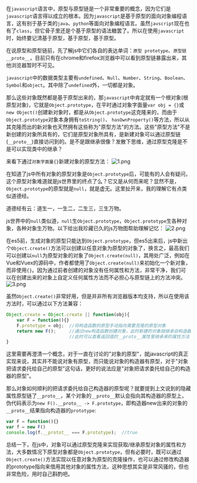 在`javascript`语言中，原型与原型链是一个非常重要的概念，因为它们是`javascript`语言得以成立的根本。因为`javascript`是基于原型的面向对象编程语言，这有别于基于类的`java`、`python`等面向对象编程语言。虽然`javscript`现在也有了`class`，但它骨子里还是个基于原型的语法糖罢了。所以在使用`javascript`时，始终要记清基于原型，基于原型，基于原型。

在说原型和原型链前，先了解js中它们各自的表达单词：`原型 prototype`、`原型链 __proto__`，目前只有在chrome和firefox浏览器中可以看到原型链暴露出来，其他浏览器暂时不可见。

`javascript`中的数据类型主要有`undefined`、`Null`、`Number`、`String`、`Boolean`、`Symbol`和`object`。其中除了`undefined`外，一切都是对象。

那么这些对象既然都是基于原型出来的，那`javascript`中肯定就有一个根对象(根原型对象)，它就是`Object.prototype`，在平时通过对象字面量`var obj = {}`或`new Object()`创建新对象时，都是从`Object.prototype`这克隆来的，而由于`Object.prototype`对象本身拥有`toString()`、 `hasOwnProperty()`等方法，所以从其克隆而出的新对象也天然拥有这些称为"原型方法"的方法。这些"原型方法"不是新创建的对象所具有的，它们是原型对象所具有，是新建对象可以通过原型链(``__proto__``)直接访问到的。是不是跟继承很像？发散下思维，通过原型克隆是不是可以实现类中的继承？

来看下通过`对象字面量{}`新建对象的原型方法：
![1.png](https://upload-images.jianshu.io/upload_images/12223349-7b8980ab00bf94b8.png?imageMogr2/auto-orient/strip%7CimageView2/2/w/1240)



在知道了js中所有对象的原型对象是`Object.prototype`后，可能有的人会有疑问，这个原型对象难道就是js世界里的终点了么？它又是从何而来呢？显然不是，`Object.prototype`的原型就是`null`，就是虚无。这里扯开来，我的理解它有点类似道德经。

道德经有云：道生一，一生二，二生三，三生万物。

js世界中的`null`类似道，`null`生`Object.prototype`，`Object.prototype`生各种对象，各种对象生万物。以下给出我珍藏已久的js万物图帮助理解记忆：
![2.png](https://upload-images.jianshu.io/upload_images/12223349-afa9a83b546e94c0.png?imageMogr2/auto-orient/strip%7CimageView2/2/w/1240)



在es5前，生成对象的原型只能达到`Object.prototype`，但es5出来后，js中新出个`Object.create()`方法可以创建以任意对象为原型的对象了，换言之，最高我们可以创建以`null`为原型对象的对象了`Object.create(null)`，其用处广泛，例如在Vue和Vuex的源码中，作者都使用了`Object.create(null)`来初始化一个新对象，而非使用`{}`。因为通过前者创建的对象没有任何属性和方法，非常干净，我们可以在创建出来的对象上自定义任何属性方法而不必担心与原型链上的方法冲突。
![3.png](https://upload-images.jianshu.io/upload_images/12223349-46f5185e78f7d5a7.png?imageMogr2/auto-orient/strip%7CimageView2/2/w/1240)



虽然`Object.create()`非常好用，但是并非所有浏览器版本均支持，所以在使用该方法时，可以通过以下方法兼容：

```javascript
Object.create = Object.create || function(obj){
    var F = function(){}
    F.prototype = obj;  //将构造函数的原型手动指向需要克隆的原型对象
    return new F();     //通过new构造函数创建对象，此时新建的对象就继承自构造器的原型对象
                        //此时可以查看返回值的__proto__属性里继承来的属性方法
}
```

这里需要再澄清一个概念，对于一直在讨论的"对象的原型"，就javascript的真正实现来说，其实并不能说对象有原型，而只能说对象的构造器有原型，对于"对象把请求委托给自己的原型"这句话，更好的说法应是"对象把请求委托给自己的构造器的原型"。

那么对象如何顺利的把请求委托给自己构造器的原型呢？就要提到上文说到的隐藏属性原型链了`__proto__`，某个对象的`__proto__`默认会指向其构造器的原型上，伪代码表示为`new F().__proto__ -> F.prototype`，即构造器new出来的对象的`__proto__`结果指向构造器的`prototype`:

```javascript
var F = function(){}
var f = new F()
console.log(f.__protot__ === F.prototype);  //true
```

总结一下，在js中，对象可以通过原型克隆来实现获取/继承原型对象的属性和方法，大多数情况下原型对象都是`Object.prototype`，但有必要时，既可以通过`Object.create()`方法实现以任意对象为原型的克隆操作，也可以通过修改构造器的prototype指向来借用其他对象的属性方法，这种思想其实是非常风骚的，但也非常危险，用时自己斟酌吧。